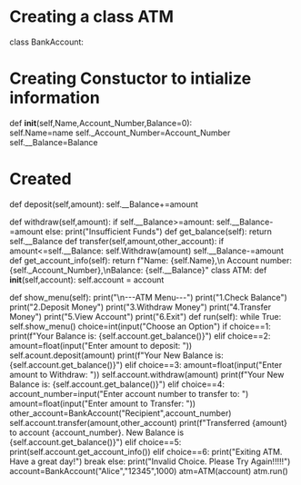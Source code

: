 # Creating a class ATM
class BankAccount:
  # Creating Constuctor to intialize information
  def __init__(self,Name,Account_Number,Balance=0):  
    self.Name=name
    self._Account_Number=Account_Number
    self.__Balance=Balance
  # Created 
  def deposit(self,amount):
    self.__Balance+=amount
  
  def withdraw(self,amount):
    if self.__Balance>=amount:
      self.__Balance-=amount
    else:
      print("Insufficient Funds")
  def get_balance(self):
    return self.__Balance
  def transfer(self,amount,other_account):
    if amount<=self.__Balance:
      self.Withdraw(amount)
      self.__Balance-=amount
  def get_account_info(self):
    return f"Name: {self.Name},\n Account number: {self._Account_Number},\nBalance: {self.__Balance}"
class ATM:
  def __init__(self,account):
      self.account = account

  def show_menu(self):
    print("\n---ATM Menu---")
    print("1.Check Balance")
    print("2.Deposit Money")
    print("3.Withdraw Money")
    print("4.Transfer Money")
    print("5.View Account")
    print("6.Exit")
  def run(self):
    while True:
      self.show_menu()
      choice=int(input("Choose an Option")
      if choice==1:
        print(f"Your Balance is: {self.account.get_balance()}")
      elif choice==2:
        amount=float(input("Enter amount to deposit: "))
        self.acount.deposit(amount)
        print(f"Your New Balance is: {self.account.get_balance()}")
      elif choice==3:
        amount=float(input("Enter amount to Withdraw: "))
        self.account.withdraw(amount)
        print(f"Your New Balance is: {self.account.get_balance()}")
      elif choice==4:
        account_number=input("Enter account number  to transfer to: ")
        amount=float(input("Enter amount to Transfer: "))
        other_account=BankAccount("Recipient",account_number)
        self.account.transfer(amount,other_account)
        print(f"Transferred {amount} to account {account_number}. New Balance is {self.account.get_balance()}")
      elif choice==5:
        print(self.account.get_account_info())
      elif choice==6:
        print("Exiting ATM. Have a great day!")
        break
      else:
        print("Invalid Choice. Please Try Again!!!!!")
account=BankAccount("Alice","12345",1000)
atm=ATM(account)
atm.run()
